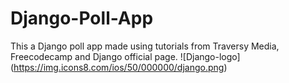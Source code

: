 # Django-Poll-App
This a Django poll app made using tutorials from Traversy Media, Freecodecamp and Django official page.
![Django-logo] (https://img.icons8.com/ios/50/000000/django.png)
